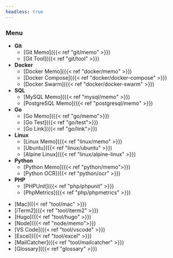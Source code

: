 ```yaml
---
headless: true
---
```


### Menu
* **Git**
  - [Git Memo]({{< ref "git/memo" >}})
  - [Git Tool]({{< ref "git/tool" >}})
* **Docker**
  - [Docker Memo]({{< ref "docker/memo" >}})
  - [Docker Compose]({{< ref "docker/docker-compose" >}})
  - [Docker Swarm]({{< ref "docker/docker-swarm" >}})
* **SQL**
  - [MySQL Memo]({{< ref "mysql/memo" >}})
  - [PostgreSQL Memo]({{< ref "postgresql/memo" >}})
* **Go**
  - [Go Memo]({{< ref "go/memo">}})
  - [Go Test]({{< ref "go/test">}})
  - [Go Link]({{< ref "go/link">}})
* **Linux**
  - [Linux Memo]({{< ref "linux/memo" >}})
  - [Ubuntu]({{< ref "linux/ubuntu" >}})
  - [Alpine Linux]({{< ref "linux/alpine-linux" >}})
* **Python**
  - [Python Memo]({{< ref "python/memo">}})
  - [Python OCR]({{< ref "python/ocr" >}})
* **PHP**
  - [PHPUnit]({{< ref "php/phpunit" >}})
  - [PhpMetrics]({{< ref "php/phpmetrics" >}})
- [Mac]({{< ref "tool/mac" >}})
- [iTerm2]({{< ref "tool/iterm2" >}})
- [Hugo]({{< ref "tool/hugo" >}})
- [Node]({{< ref "node/memo">}})
- [VS Code]({{< ref "tool/vscode" >}})
- [Excel]({{< ref "tool/excel" >}})
- [MailCatcher]({{< ref "tool/mailcatcher" >}})
- [Glossary]({{< ref "glossary" >}})
